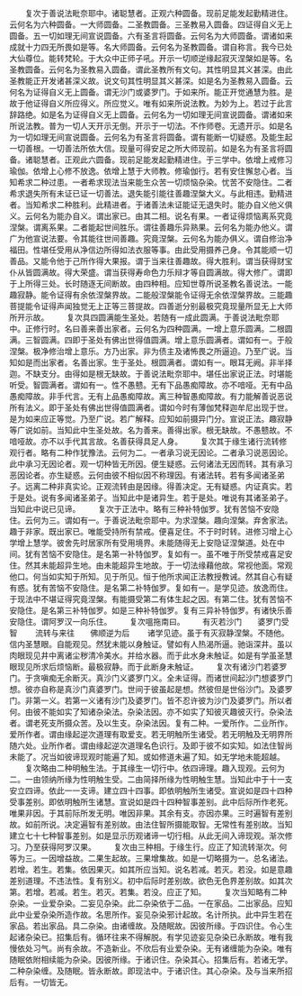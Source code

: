 <!-- { "loadSidebar": true } -->
　　复次于善说法毗奈耶中。诸聪慧者。正观六种圆备。现前足能发起勤精进住。云何名为六种圆备。一大师圆备。二圣教圆备。三圣教易入圆备。四证得自义无上圆备。五一切如理无间宣说圆备。六有圣言将圆备。云何名为大师圆备。谓诸如来成就十力四无所畏如是等。名大师圆备。云何名为圣教圆备。谓自称言。我今已处大仙尊位。能转梵轮。于大众中正师子吼。开示一切顺逆缘起寂灭涅槃如是等。名圣教圆备。云何名为圣教易入圆备。谓此圣教所有文句。其性明显其义甚深。由此圣教能正开发诸甚深义故。说文句其性明显其义甚深。如是名为圣教易入圆备。云何名为证得自义无上圆备。谓无沙门或婆罗门。于如来所。能正开觉通慧为胜。是故于他证得自义所应得义。所应觉义。唯有如来所说法教。为妙为上。若过于此言辞路绝。如是名为证得自义无上圆备。云何名为一切如理无间宣说圆备。谓诸如来所说法教。普为一切人天开示无倒。开示于一切法。不作师卷。无遗开示。如是名为一切如理无间宣说圆备。云何名为有圣言将圆备。谓有能断一切疑惑。及能生起一切善根。一切善法所依大信。现量可得安足之所大师现前。如是名为有圣言将圆备。诸聪慧者。正观此六圆备。现前足能发起勤精进住。于三学中。依增上戒修习瑜伽。依增上心修不放逸。依增上慧于大师教。修瑜伽行。若有安住懈怠心者。当知希求二种过患。一者希求现法当来能生众苦一切烦恼杂染。忧苦不安隐住。二者希求退失所有未证已证一切善法。退失能引能往善趣涅槃大义。与此相违。勤精进者。当知希求二种胜利。此精进者。于诸善法未证能证无退失时。能办自义他义俱义。云何名为能办自义。谓出家已。由其二相。说名有果。一者证得烦恼离系究竟涅槃。谓离系果。二者能起世间胜乐。谓往善趣乐异熟果。云何名为能办他义。谓广为他宣说法要。令其能往世间善趣。究竟涅槃。云何名为能办俱义。谓自修治净福田。性堪任受用从净信边所得如法衣服等事。由此受用摄养己身。令其能顺一切善品。又能令他于己所作得大果报。谓于当来往善趣故。得大胜利。谓当获得财宝仆从皆圆满故。得大荣盛。谓当获得寿命色力乐辩才等自圆满故。得大修广。谓即于上所得三处。长时随逐无间断故。由四种相。应知世尊所说圣教名善说法。一能趣寂静。能令证得有余依涅槃界故。二能般涅槃能令证得无余依涅槃界故。三能趣菩提能令证得声闻独觉无上正等三菩提故。四善逝分别最极究竟现量所显无上大师所开示故。
　　复次具四圆满能生圣处。若随有一成此圆满。于善说法毗奈耶中。正修行时。名曰善来善出家者。云何名为四种圆满。一增上意乐圆满。二根圆满。三智圆满。四即于圣处有佛出世得值圆满。增上意乐圆满者。谓如有一。于般涅槃。极净修治增上意乐。方乃出家。非为债主及诸怖畏之所逼迫。乃至广说。当知如是而出家者。名善出家。生于圣处。根圆满者。谓如有一。眼耳无阙。非半择迦。不缺支分。由得如是根无缺故。于善说法毗奈耶中。堪任出家说正法。时堪能听受。智圆满者。谓如有一。性不愚戆。无有下品愚痴障故。亦不喑哑。无有中品愚痴障故。非手代言。无有上品愚痴障故。离三种智愚痴障故。有力能解善说恶说所有法义。即于圣处有佛出世得值圆满者。谓如今时有薄伽梵释迦牟尼出现于世。是为如来应正等觉。乃至广说。若广解释。应知如前摄异门分。宣说正法。趣寂静等广说如前。当知此中生圣处故。名为善来。善得出家。根无缺故。不愚戆故。不喑哑故。亦不以手代其言故。名善获得具足人身。
　　复次其于缘生诸行流转修观行者。略有二种作犹豫法。云何为二。一者承习说无因论。二者承习说恶因论。此中承习无因论者。观一切种皆无所因。便生疑惑。云何诸法无因而转。其有承习恶因论者。亦生疑惑。云何由彼不相似因不称理因。有诸法转。若有多闻诸圣弟子。远离二种非真实论。正观流转由是因缘。得善决定。无有疑惑。内证真实。若于是处。说有多闻诸圣弟子。当知此中是诸异生。若于是处。唯说有其诸圣弟子。当知此中说已见谛。
　　复次于正法中。略有三种补特伽罗。犹有苦恼不安隐住。云何为三。谓如有一。于善说法毗奈耶中。为求涅槃。趣向涅槃。弃舍家法。趣于非家。既出家已。唯能受持所有禁戒。便喜足住。不于时时转。进修习增上心学增上慧学。彼舍先时居家所有受用境界。未能随得无上安隐证涅槃道。处在中间。犹有苦恼不安隐住。是名第一补特伽罗。复如有一。虽不唯于所受禁戒喜足安住。然其未能超异生地。由未能超异生地故。于一切法缘藉他故。常视他面。常观他口。何当如实知于所知。见于所见。恒于他所求闻正法教授教诫。然其自心有疑有惑。犹有苦恼不安隐住。是名第二补特伽罗。复如有一。是学见迹。放逸而住。于现法中不堪证得究竟涅槃。有能摄受第二有体生起之因。有第二住。犹有苦恼不安隐住。是名第三补特伽罗。如是三种补特伽罗。复有三异补特伽罗。有诸快乐善安隐住。谓阿罗汉一向乐住。
　　复次嗢拖南曰。
　　有灭若沙门　　婆罗门受智
　　流转与来往　　佛顺逆为后
　　诸学见迹。虽于有灭寂静涅槃。不随他。信内圣慧眼。自能观见。然犹未能以身触证。譬如有人热渴所逼。驰诣深井。虽以肉眼现见井中离诸尘秽清冷美水。并给水器。而于此水身未触证。如是有学虽圣慧眼现见所求后烦恼断。最极寂静。而于此断身未触证。
　　复次有诸沙门若婆罗门。于贪嗔痴无余断灭。真沙门义婆罗门义。全未证得。而诸世间起沙门想婆罗门想。彼亦自称是真沙门真婆罗门。世间于彼虽起是想。然彼但是世俗沙门。及婆罗门。非第一义。若第一义诸有沙门及婆罗门。皆不忍许彼为沙门及婆罗门。所以者何。由彼不能如实了知诸杂染法。杂染法因。亦不如实了知彼灭趣彼灭行。杂染法者。谓老死支所摄众苦。及以生支。杂染法因。复有二种。一爱所作。二业所作。爱所作者。谓由缘起逆次道理有取爱支。若无明触所生诸受。若无明触及无明界所随六处。业所作者。谓由缘起逆次道理名色识行。及即于彼不如实知。如法住智尚未能了。况当如彼谛现观时能遍了知。或如修道未遍了知。如无学地未能超越。
　　复次略由二种明触生法。于其缘生一切行中。依四谛理。趣入现观。云何为二。一由领纳所缘为性明触生受。二由简择所缘为性明触生慧。当知此中于十一支安立四谛。依此一一支谛。建立四十四事。即依明触所生诸受。宣说如是四十四种受事差别。即依明触所生诸慧。宣说如是四十四种智事差别。此中后际所作老死。唯果非因。于其前际所发无明。唯因非果。其余有支。亦因亦果。三时遍智有差别故。如前所说。决定遍智有差别故。由法住智所摄能取智。无常性有差别故。当知建立七十七种智事差别。如是显示历观诸谛一切行相。从此无间入谛现观。渐次修习。乃至获得阿罗汉果。
　　复次由三种相。于缘生行。应正了知流转渐次。何等为三。一因增益故。二果生起故。三果增集故。如是一切略摄为一。总名诸法。若增。若生。若集。依因果灭。如其所应当知。说名若减。若灭。若没。如是意趣差别道理。不违法性。复有别义。初中后际时差别故。欲色无色界差别故。如其次第。若增。若减。若生。若灭。若集。若没。应正了知。
　　复次当知略有二种杂染。一业爱杂染。二妄见杂染。此二杂染依于二品。一在家品。二出家品。应知此中业爱杂染所造作故。名思所作。妄见杂染邪计起故。名计所执。此中异生若在家品。若出家品。具二杂染。由诸缠故。及随眠故。因彼所缘。于四识住。令心生起诸杂染已。招集后有。循环往来不得解脱。有学见迹妄见杂染已永断故。唯有我慢依处习气。尚有余故。不造新业。不欣后有业爱杂染。无有诸缠能为杂染。唯有随眠依附相续能为杂染。因彼所缘。于诸识住。杂染其心。招集后有。若诸无学。二种杂染缠。及随眠。皆永断故。即现法中。于诸识住。其心杂染。及与当来所招后有。一切皆无。
